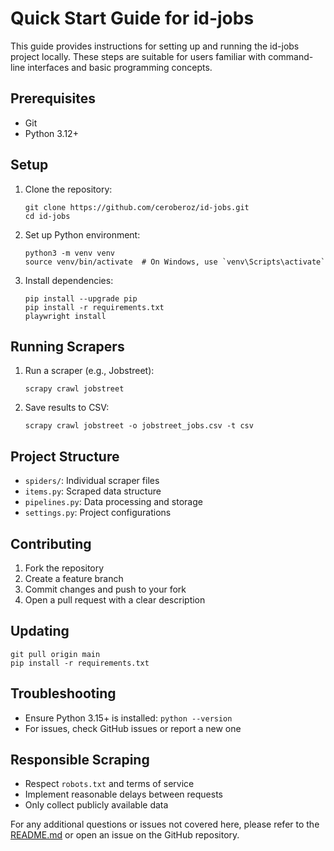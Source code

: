 # Quick Start Guide for id-jobs

This guide provides instructions for setting up and running the id-jobs project locally. These steps are suitable for users familiar with command-line interfaces and basic programming concepts.

## Prerequisites

- Git
- Python 3.12+

## Setup

1. Clone the repository:
   ```
   git clone https://github.com/ceroberoz/id-jobs.git
   cd id-jobs
   ```

2. Set up Python environment:
   ```
   python3 -m venv venv
   source venv/bin/activate  # On Windows, use `venv\Scripts\activate`
   ```

3. Install dependencies:
   ```
   pip install --upgrade pip
   pip install -r requirements.txt
   playwright install
   ```

## Running Scrapers

1. Run a scraper (e.g., Jobstreet):
   ```
   scrapy crawl jobstreet
   ```

2. Save results to CSV:
   ```
   scrapy crawl jobstreet -o jobstreet_jobs.csv -t csv
   ```

## Project Structure

- `spiders/`: Individual scraper files
- `items.py`: Scraped data structure
- `pipelines.py`: Data processing and storage
- `settings.py`: Project configurations

## Contributing

1. Fork the repository
2. Create a feature branch
3. Commit changes and push to your fork
4. Open a pull request with a clear description

## Updating

```
git pull origin main
pip install -r requirements.txt
```

## Troubleshooting

- Ensure Python 3.15+ is installed: `python --version`
- For issues, check GitHub issues or report a new one

## Responsible Scraping

- Respect `robots.txt` and terms of service
- Implement reasonable delays between requests
- Only collect publicly available data

For any additional questions or issues not covered here, please refer to the [README.md](README.md) or open an issue on the GitHub repository.
